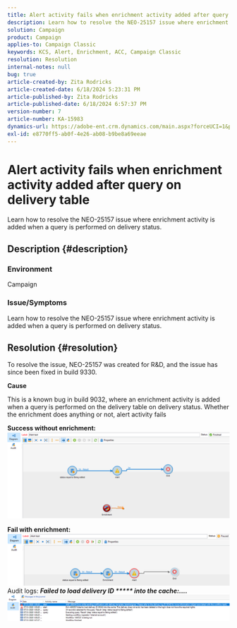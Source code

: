 ```yaml
---
title: Alert activity fails when enrichment activity added after query on delivery table
description: Learn how to resolve the NEO-25157 issue where enrichment activity is added when a query is performed on delivery status.
solution: Campaign
product: Campaign
applies-to: Campaign Classic
keywords: KCS, Alert, Enrichment, ACC, Campaign Classic
resolution: Resolution
internal-notes: null
bug: true
article-created-by: Zita Rodricks
article-created-date: 6/18/2024 5:23:31 PM
article-published-by: Zita Rodricks
article-published-date: 6/18/2024 6:57:37 PM
version-number: 7
article-number: KA-15983
dynamics-url: https://adobe-ent.crm.dynamics.com/main.aspx?forceUCI=1&pagetype=entityrecord&etn=knowledgearticle&id=b58d197b-972d-ef11-840a-002248084fbb
exl-id: e8770ff5-ab0f-4e26-ab08-b9be8a69eeae
---
```

# Alert activity fails when enrichment activity added after query on delivery table


Learn how to resolve the NEO-25157 issue where enrichment activity is added when a query is performed on delivery status.

## Description {#description}


### Environment

Campaign

### Issue/Symptoms

Learn how to resolve the NEO-25157 issue where enrichment activity is added when a query is performed on delivery status.


## Resolution {#resolution}


To resolve the issue, NEO-25157 was created for R&D, and the issue has since been fixed in build 9330.

<b>Cause</b>


This is a known bug in build 9032, where an enrichment activity is added when a query<b> </b>is performed on the delivery table on delivery status. Whether the enrichment does anything or not, alert activity fails

<b>Success without enrichment:</b>
![](assets/ab975c07-d043-ed11-bba2-0022480868ff.png)

<b>Fail with enrichment:</b>
![](assets/ad975c07-d043-ed11-bba2-0022480868ff.png)
Audit logs: <b>*Failed to load delivery ID \*\*\*\*\* into the cache:....</b>*
![](assets/ac975c07-d043-ed11-bba2-0022480868ff.png)

